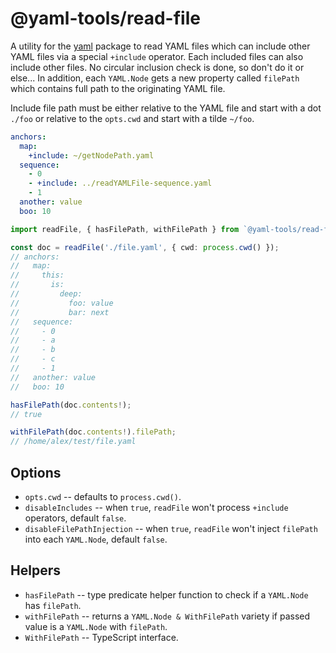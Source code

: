 # @yaml-tools/read-file

A utility for the [yaml](https://github.com/eemeli/yaml) package to read YAML
files which can include other YAML files via a special `+include` operator. Each
included files can also include other files. No circular inclusion check is
done, so don't do it or else... In addition, each `YAML.Node` gets a new property
called `filePath` which contains full path to the originating YAML file.

Include file path must be either relative to the YAML file and start with a
dot `./foo` or relative to the `opts.cwd` and start with a tilde `~/foo`.

```yaml
anchors:
  map:
    +include: ~/getNodePath.yaml
  sequence:
    - 0
    - +include: ../readYAMLFile-sequence.yaml
    - 1
  another: value
  boo: 10
```

```ts
import readFile, { hasFilePath, withFilePath } from `@yaml-tools/read-file`;

const doc = readFile('./file.yaml', { cwd: process.cwd() });
// anchors:
//   map:
//     this:
//       is:
//         deep:
//           foo: value
//           bar: next
//   sequence:
//     - 0
//     - a
//     - b
//     - c
//     - 1
//   another: value
//   boo: 10

hasFilePath(doc.contents!);
// true

withFilePath(doc.contents!).filePath;
// /home/alex/test/file.yaml
```

## Options

* `opts.cwd` -- defaults to `process.cwd()`.
* `disableIncludes` -- when `true`,  `readFile` won't process `+include` operators, default `false`.
* `disableFilePathInjection` -- when `true`,  `readFile` won't inject `filePath` into each `YAML.Node`, default `false`.

## Helpers

* `hasFilePath` -- type predicate helper function to check if a `YAML.Node` has `filePath`.
* `withFilePath` -- returns a `YAML.Node & WithFilePath` variety if passed value is a `YAML.Node` with `filePath`.
* `WithFilePath` -- TypeScript interface.
